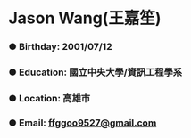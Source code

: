 # Jason Wang(王嘉笙)
### ● Birthday: 2001/07/12
### ● Education: 國立中央大學/資訊工程學系
### ● Location: 高雄市
### ● Email: ffggoo9527@gmail.com

